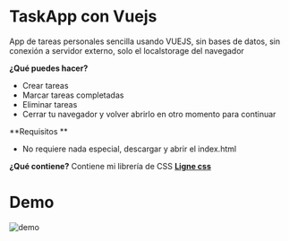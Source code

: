 # TaskApp con Vuejs

App de tareas personales sencilla usando VUEJS, sin bases de datos, sin conexión a servidor externo, solo el localstorage del navegador

**¿Qué puedes hacer?**

- Crear tareas
- Marcar tareas completadas
- Eliminar tareas
- Cerrar tu navegador y volver abrirlo en otro momento para continuar

**Requisitos **
- No requiere nada especial, descargar y abrir el index.html

**¿Qué contiene?**
Contiene mi librería de CSS [**Ligne css**](https://itsalb3rt.github.io/lignecss/ "Ir a la libreria")

# Demo

![demo](https://i.imgur.com/3eIGa0U.png "demo")
